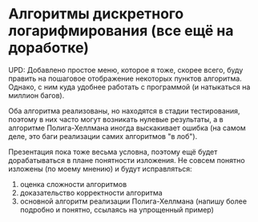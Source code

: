 # Алгоритмы дискретного логарифмирования (все ещё на доработке)

UPD: Добавлено простое меню, которое я тоже, скорее всего, буду править на пошаговое отображение некоторых пунктов алгоритма. Однако, с ним куда удобнее работать с программой (и натыкаться на миллион багов).

Оба алгоритма реализованы, но находятся в стадии тестирования, поэтому в них часто могут возникать нулевые результаты, а в алгоритме Полига-Хеллмана иногда выскакивает ошибка (на самом деле, это баги реализации самих алгоритмов "в лоб").

Презентация пока тоже весьма условна, поэтому ещё будет дорабатываться в плане понятности изложения. Не совсем понятно изложены (по моему мнению) и будут исправляться: 
1. оценка сложности алгоритмов
2. доказательство корректности алгоритма
3. основной алгоритм реализации Полига-Хеллмана (напишу более подробно и понятно, ссылаясь на упрощенный пример)

